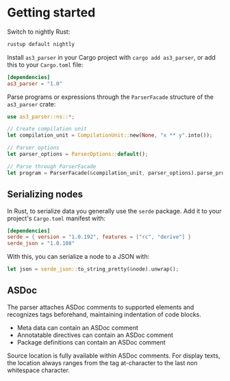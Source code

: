 # Getting started

Switch to nightly Rust:

```sh
rustup default nightly
```

Install `as3_parser` in your Cargo project with `cargo add as3_parser`, or add this to your `Cargo.toml` file:

```toml
[dependencies]
as3_parser = "1.0"
```

Parse programs or expressions through the `ParserFacade` structure of the `as3_parser` crate:

```rust
use as3_parser::ns::*;

// Create compilation unit
let compilation_unit = CompilationUnit::new(None, "x ** y".into());

// Parser options
let parser_options = ParserOptions::default();

// Parse through ParserFacade
let program = ParserFacade(&compilation_unit, parser_options).parse_program();
```

## Serializing nodes

In Rust, to serialize data you generally use the `serde` package. Add it to your project's `Cargo.toml` manifest with:

```toml
[dependencies]
serde = { version = "1.0.192", features = ["rc", "derive"] }
serde_json = "1.0.108"
```

With this, you can serialize a node to a JSON with:

```rust
let json = serde_json::to_string_pretty(&node).unwrap();
```

## ASDoc

The parser attaches ASDoc comments to supported elements and recognizes tags beforehand, maintaining indentation of code blocks.

* Meta data can contain an ASDoc comment
* Annotatable directives can contain an ASDoc comment
* Package definitions can contain an ASDoc comment

Source location is fully available within ASDoc comments. For display texts, the location always ranges from the tag at-character to the last non whitespace character.